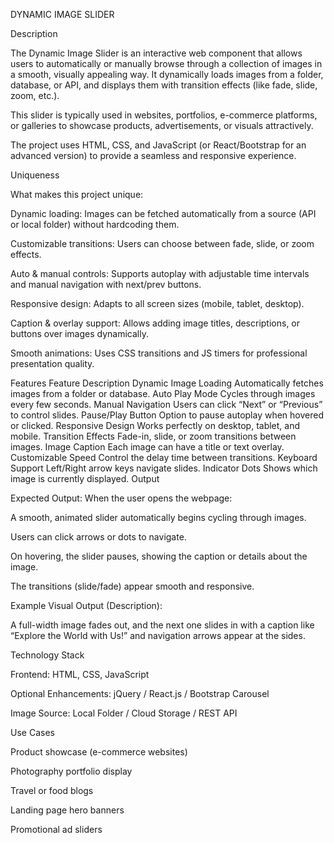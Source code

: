 DYNAMIC IMAGE SLIDER

Description

The Dynamic Image Slider is an interactive web component that allows users to automatically or manually browse through a collection of images in a smooth, visually appealing way. It dynamically loads images from a folder, database, or API, and displays them with transition effects (like fade, slide, zoom, etc.).

This slider is typically used in websites, portfolios, e-commerce platforms, or galleries to showcase products, advertisements, or visuals attractively.

The project uses HTML, CSS, and JavaScript (or React/Bootstrap for an advanced version) to provide a seamless and responsive experience.

Uniqueness

What makes this project unique:

Dynamic loading: Images can be fetched automatically from a source (API or local folder) without hardcoding them.

Customizable transitions: Users can choose between fade, slide, or zoom effects.

Auto & manual controls: Supports autoplay with adjustable time intervals and manual navigation with next/prev buttons.

Responsive design: Adapts to all screen sizes (mobile, tablet, desktop).

Caption & overlay support: Allows adding image titles, descriptions, or buttons over images dynamically.

Smooth animations: Uses CSS transitions and JS timers for professional presentation quality.

Features
Feature	Description
Dynamic Image Loading	Automatically fetches images from a folder or database.
Auto Play Mode	Cycles through images every few seconds.
Manual Navigation	Users can click “Next” or “Previous” to control slides.
Pause/Play Button	Option to pause autoplay when hovered or clicked.
Responsive Design	Works perfectly on desktop, tablet, and mobile.
Transition Effects	Fade-in, slide, or zoom transitions between images.
Image Caption	Each image can have a title or text overlay.
Customizable Speed	Control the delay time between transitions.
Keyboard Support	Left/Right arrow keys navigate slides.
Indicator Dots	Shows which image is currently displayed.
Output

Expected Output:
When the user opens the webpage:

A smooth, animated slider automatically begins cycling through images.

Users can click arrows or dots to navigate.

On hovering, the slider pauses, showing the caption or details about the image.

The transitions (slide/fade) appear smooth and responsive.

Example Visual Output (Description):

A full-width image fades out, and the next one slides in with a caption like “Explore the World with Us!” and navigation arrows appear at the sides.

Technology Stack

Frontend: HTML, CSS, JavaScript

Optional Enhancements: jQuery / React.js / Bootstrap Carousel

Image Source: Local Folder / Cloud Storage / REST API

Use Cases

Product showcase (e-commerce websites)

Photography portfolio display

Travel or food blogs

Landing page hero banners

Promotional ad sliders
